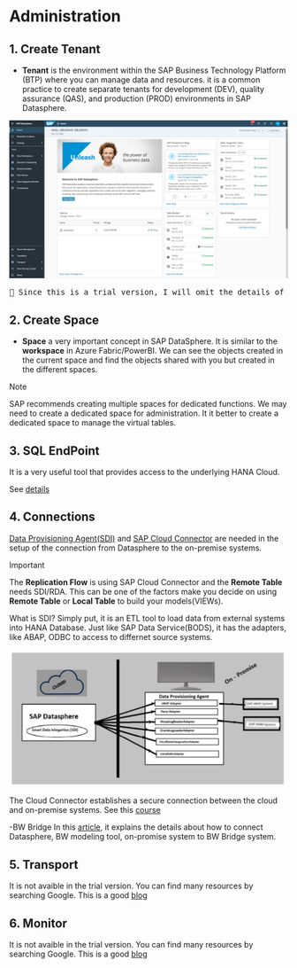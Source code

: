 # Administration

## 1. Create Tenant
- **Tenant** is the environment within the SAP Business Technology Platform (BTP) where you can manage data and resources.
it is a common practice to create separate tenants for development (DEV), quality assurance (QAS), and production (PROD) environments in SAP Datasphere.

![alt text](/Admin/images/Space.png)

<pre>🚩 Since this is a trial version, I will omit the details of transport.</pre>

## 2. Create Space 
- **Space** a very important concept in SAP DataSphere. It is similar to the **workspace** in Azure Fabric/PowerBI. We can see the objects created in the current space and find the objects shared with you but created in the different spaces. 

> [!NOTE]
> SAP recommends creating multiple spaces for dedicated functions. We may need to create a dedicated space for administration. It it better to create a dedicated space to manage the virtual tables.


## 3. SQL EndPoint
It is a very useful tool that provides access to the underlying HANA Cloud.

See [details](https://community.sap.com/t5/technology-blogs-by-members/sap-datasphere-how-to-integrate-open-sql-procedures-in-a-task-chain/ba-p/13860628)

## 4. Connections

[Data Provisioning Agent(SDI)](https://community.sap.com/t5/technology-blogs-by-members/sap-datasphere-sap-data-provisioning-agent-upgrade/ba-p/13569884) and [SAP Cloud Connector](https://community.sap.com/t5/technology-blogs-by-sap/sap-datasphere-sap-cloud-connector-setup/ba-p/13550570) are needed in the setup of the connection from Datasphere to the on-premise systems.

> [!IMPORTANT]
> The **Replication Flow** is using SAP Cloud Connector and the **Remote Table** needs SDI/RDA. This can be one of the factors make you decide on using **Remote Table** or **Local Table** to build your models(VIEWs).

What is SDI? Simply put, it is an ETL tool to load data from external systems into HANA Database. Just like SAP Data Service(BODS), it has the adapters, like ABAP, ODBC to access to differnet source systems.

![alt text](/Admin/images/SDA.png)

The Cloud Connector establishes a secure connection between the cloud and on-premise systems. See this [course](
https://learning.sap.com/learning-journeys/connecting-sap-btp-and-on-premise-systems-using-the-cloud-connector/defining-the-cloud-connector_c7fa42b9-0cb1-46ae-aede-f30bc13e94ae) 

-BW Bridge
In this [article](https://community.sap.com/t5/technology-blogs-by-members/sap-datasphere-sap-bw-bridge-and-cloud-connector-configuration/ba-p/13580094), it explains the details about how to connect Datasphere, BW modeling tool, on-promise system to BW Bridge system.

## 5. Transport
It is not avaible in the trial version. You can find many resources by searching Google. This is a good [blog](https://community.sap.com/t5/technology-blogs-by-members/life-cycle-management-in-sap-datasphere-transporting-content-between/ba-p/13576990)

## 6. Monitor
It is not avaible in the trial version. You can find many resources by searching Google. This is a good [blog](https://community.sap.com/t5/technology-blogs-by-members/performance-monitoring-in-sap-datasphere/ba-p/13860769)

